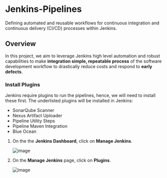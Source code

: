 # Jenkins-Pipelines
Defining automated and reusable workflows for continuous integration and continuous delivery (CI/CD) processes within Jenkins.
## Overview
In this project, we aim to leverage Jenkins high level automation and robust capabilities to make **integration simple, repeatable process** of the software development workflow to drastically reduce costs and respond to **early defects**. 

### Install Plugins
Jenkins require plugins to run the pipelines, hence, we will need to install these first. The underlisted plugins will be installed in Jenkins:
  - SonarQube Scanner
  - Nexus Artifact Uploader
  - Pipeline Utility Steps
  - Pipeline Maven Integration
  - Blue Ocean
1. On the the **Jenkins Dashboard**, click on **Manage Jenkins**.<p>
![image](https://github.com/JonesKwameOsei/Jenkins-Pipelines/assets/81886509/27ab847c-1852-4ce6-82c0-55e603f2e5ce)<p>
2. On the **Manage Jenkins** page, click on **Plugins**.<p>
![image](https://github.com/JonesKwameOsei/Jenkins-Pipelines/assets/81886509/4f21a5ce-58a1-4eef-9bc7-1bd1c715ce80)<p>


